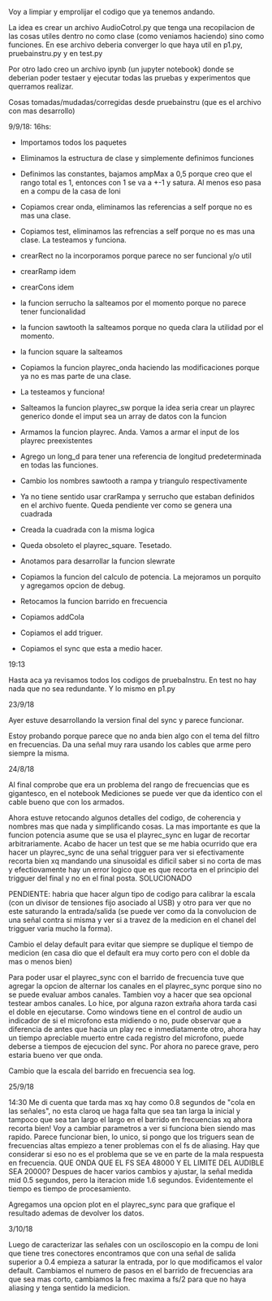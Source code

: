 Voy a limpiar y emprolijar el codigo que ya tenemos andando. 

La idea es crear un archivo AudioCotrol.py que tenga una recopilacion de las cosas utiles dentro no como clase (como veniamos haciendo) sino como funciones. 
En ese archivo deberia converger lo que haya util en p1.py, pruebainstru.py y en test.py

Por otro lado creo un archivo ipynb (un jupyter notebook) donde se deberian poder testaer y ejecutar todas las pruebas y experimentos que querramos realizar. 


Cosas tomadas/mudadas/corregidas desde pruebainstru (que es el archivo con mas desarrollo)

9/9/18:
16hs:

- Importamos todos los paquetes
- Eliminamos la estructura de clase y simplemente definimos funciones
- Definimos las constantes, bajamos ampMax a 0,5 porque creo que el rango total es 1, entonces con 1 se va a +-1 y satura. Al menos eso pasa en a compu de la casa de Ioni
- Copiamos crear onda, eliminamos las referencias a self porque no es mas una clase.
- Copiamos test, eliminamos las refrencias a self porque no es mas una clase. La testeamos y funciona. 
- crearRect no la incorporamos porque parece no ser funcional y/o util
- crearRamp idem
- crearCons idem
- la funcion serrucho la salteamos por el momento porque no parece tener funcionalidad
- la funcion sawtooth la salteamos porque no queda clara la utilidad por el momento.
- la funcion square la salteamos

- Copiamos la funcion playrec_onda haciendo las modificaciones porque ya no es mas parte de una clase.
- La testeamos y funciona!

- Salteamos la funcion playrec_sw porque la idea seria crear un playrec generico donde el imput sea un array de datos con la funcion
- Armamos la funcion playrec. Anda. Vamos a armar el input de los playrec preexistentes

- Agrego un long_d para tener una referencia de longitud predeterminada en todas las funciones. 
- Cambio los nombres sawtooth a rampa y triangulo respectivamente
- Ya no tiene sentido usar crarRampa y serrucho que estaban definidos en el archivo fuente. Queda pendiente ver como se genera una cuadrada
- Creada la cuadrada con la misma logica
- Queda obsoleto el playrec_square. Tesetado. 

- Anotamos para desarrollar la funcion slewrate
- Copiamos la funcion del calculo de potencia. La mejoramos un porquito y agregamos opcion de debug.
- Retocamos la funcion barrido en frecuencia
- Copiamos addCola
- Copiamos el add triguer.
- Copiamos el sync que esta a medio hacer.

19:13

Hasta aca ya revisamos todos los codigos de pruebaInstru. En test no hay nada que no sea redundante. Y lo mismo en p1.py

23/9/18

Ayer estuve desarrollando la version final del sync y parece funcionar.

Estoy probando porque parece que no anda bien algo con el tema del filtro en frecuencias. Da una señal muy rara usando los cables que arme pero siempre la misma.

24/8/18 

Al final comprobe que era un problema del rango de frecuencias que es gigantesco, en el notebook Mediciones se puede ver que da identico con el cable bueno que con los armados.

Ahora estuve retocando algunos detalles del codigo, de coherencia y nombres mas que nada y simplificando cosas. La mas importante es que la funcion potencia asume que se usa el playrec_sync en lugar de recortar arbitrariamente. 
Acabo de hacer un test que se me habia ocurrido que era hacer un playrec_sync de una señal trigguer para ver si efectivamente recorta bien xq mandando una sinusoidal es dificil saber si no corta de mas y efectiovamente hay un error logico que es que recorta en el principio del trigguer del final y no en el final posta. SOLUCIONADO

PENDIENTE: habria que hacer algun tipo de codigo para calibrar la escala (con un divisor de tensiones fijo asociado al USB) y otro para ver que no este saturando la entrada/salida (se puede ver como da la convolucion de una señal contra si misma y ver si a travez de la medicion en el chanel del trigguer varia mucho la forma). 

Cambio el delay default para evitar que siempre se duplique el tiempo de medicion (en casa dio que el default era muy corto pero con el doble da mas o menos bien)

Para poder usar el playrec_sync con el barrido de frecuencia tuve que agregar la opcion de alternar los canales en el playrec_sync porque sino no se puede evaluar ambos canales. Tambien voy a hacer que sea opcional testear ambos canales. Lo hice, por alguna razon extraña ahora tarda casi el doble en ejecutarse. Como windows tiene en el control de audio un indicador de si el microfono esta midiendo o no, pude observar que a diferencia de antes que hacia un play rec e inmediatamente otro, ahora hay un tiempo apreciable muerto entre cada registro del microfono, puede deberse a tiempos de ejecucion del sync. Por ahora no parece grave, pero estaria bueno ver que onda.

Cambio que la escala del barrido en frecuencia sea log.

25/9/18

14:30
Me di cuenta que tarda mas xq hay como 0.8 segundos de "cola en las señales", no esta claroq ue haga falta que sea tan larga la inicial y tampoco que sea tan largo el largo en el barrido en frecuencias xq ahora recorta bien! Voy a cambiar parametros a ver si funciona bien siendo mas rapido. Parece funcionar bien, lo unico, si pongo que los triguers sean de frecuencias altas empiezo a tener problemas con el fs de aliasing. Hay que considerar si eso no es el problema que se ve en parte de la mala respuesta en frecuencia. QUE ONDA QUE EL FS SEA 48000 Y EL LIMITE DEL AUDIBLE SEA 20000? 
Despues de hacer varios cambios y ajustar, la señal medida mid 0.5 segundos, pero la iteracion mide 1.6 segundos. Evidentemente el tiempo es tiempo de procesamiento. 

Agregamos una opcion plot en el playrec_sync para que grafique el resultado ademas de devolver los datos.

3/10/18

Luego de caracterizar las señales con un osciloscopio en la compu de Ioni que tiene tres conectores encontramos que con una señal de salida superior a 0.4 empieza a saturar la entrada, por lo que modificamos el valor default. 
Cambiamos el numero de pasos en el barrido de frecuencias ara que sea mas corto, cambiamos la frec maxima a fs/2 para que no haya aliasing y tenga sentido la medicion. 